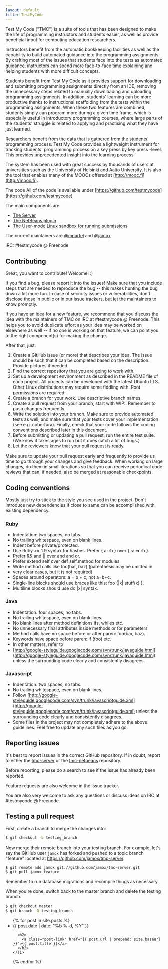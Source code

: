 ```yaml
---
layout: default
title: TestMyCode
---
```


Test My Code ("TMC") is a suite of tools that has been designed to make
the life of programming instructors and students easier, as well as
provide beneficial input for computing education researchers.

Instructors benefit from the automatic bookkeeping facilities as well as
the capability to build automated guidance into the programming
assignments. By crafting most of the issues that students face into the
tests as automated guidance, instructors can spend more face-to-face
time explaining and helping students with more difficult concepts.

Students benefit from Test My Code as it provides support for
downloading and submitting programming assignments directly from an IDE,
removing the unnecessary steps related to manually downloading and
uploading programming assignments. In addition, students' learning can
be more productive thanks to instructional scaffolding from the tests
within the programming assignments. When these two features are
combined, students simply can program more during a given time frame,
which is especially useful in introductory programming courses, where
large parts of the students' struggle is related to applying and
practising what they have just learned.

Researchers benefit from the data that is gathered from the students'
programming process. Test My Code provides a lightweight instrument for
tracking students' programming process on a key press by key press
-level. This provides unprecedented insight into the learning process.


The system has been used with great success by thousands of users at
universities such as the University of Helsinki and Aalto University. It
is also the tool that enables many of the MOOCs offered at
[http://mooc.fi](http://mooc.fi).


The code
All of the code is available under
[https://github.com/testmycode](https://github.com/testmycode)

The main components are:

* [The Server](https://github.com/testmycode/tmc-server)
* [The NetBeans plugin](https://github.com/testmycode/tmc-netbeans)
* [The User-mode Linux sandbox for running
submissions](https://github.com/testmycode/tmc-sandbox)

The current maintainers are [@mpartel](https://github.com/mpartel) and
[@jamox](https://github.com/jamox).

IRC: #testmycode @ Freenode

## Contributing
Great, you want to contribute! Welcome! :)

If you find a bug, please report it into the issues! Make sure that you
include steps that are needed to reproduce the bug -- this makes hunting
the bug down a lot more fun. In case of security issues or
vulnerabilities, don't disclose those in public or in our issue
trackers, but let the maintainers to know promptly.

If you have an idea for a new feature, we recommend that you discuss the
idea with the maintainers of TMC on IRC at #testmycode @ Freenode. This
helps you to avoid duplicate effort as your idea may be worked on
elsewhere as well -- if no one is working on that feature, we can point
you to the right component(s) for making the change.

After that, just:

1. Create a GitHub issue (or more) that describes your idea. The issue
should be such that it can be completed based on the description.
Provide pictures if needed.
2. Find the correct repository that you are going to work with.
3. Set up a development environment as described in the README file of each
project. All projects can be developed with the latest Ubuntu LTS. Other
Linux distributions may require some fiddling with. Root permissions are
required.
4. Create a branch for your work. Use descriptive branch names.
5. Create a pull request from your branch, start with WIP:. Remember to
push changes frequently.
6. Write the solution into your branch. Make sure to provide automated
tests as well, and make sure that your tests cover your implementation
(see e.g. cobertura). Finally, check that your code follows the coding
conventions described later in this document.
7. Before submitting or updating a pull request, run the entire test suite.
(We know it takes ages to run but it does catch a lot of bugs.)
8. Let the reviewers know that your pull request is ready.

Make sure to update your pull request early and frequently to provide us
time to go through your changes and give feedback. When working on large
changes, do them in small iterations so that you can receive periodical
code reviews that can, if needed, also be merged at reasonable
checkpoints.

## Coding conventions
Mostly just try to stick to the style you see used in the project. Don't
introduce new dependencies if close to same can be accomplished with
existing dependency.

### Ruby
* Indentation: two spaces, no tabs.
* No trailing whitespace, even on blank lines.
* Indent before private/protected.
* Use Ruby >= 1.9 syntax for hashes. Prefer { a: :b } over { :a => :b }.
* Prefer && and \|\| over and and or.
* Prefer extend self over def self.method for modules.
* Write method calls like foo(bar, baz) (parenthesis may be omitted in
* very clear cases, but it is not required)
* Spaces around operators: a = b + c, not a=b+c.
* Single-line blocks should use braces like this: foo {\|x\| stuff(x) }.
* Multiline blocks should use do \|x\| syntax.

### Java
* Indentation: four spaces, no tabs.
* No trailing whitespace, even on blank lines.
* No blank lines after method definitions ifs, whiles etc.
* No unnecessary final attributes inside methods or for parameters
* Method calls have no space before or after paren: foo(bar, baz).
* Keywords have space before paren: if (foo) etc.
* In other matters, refer to
* [http://google-styleguide.googlecode.com/svn/trunk/javaguide.html](http://google-styleguide.googlecode.com/svn/trunk/javaguide.html)
unless
the surrounding code clearly and consistently disagrees.

### Javascript
* Indentation: two spaces, no tabs.
* No trailing whitespace, even on blank lines.
* Follow [http://google-styleguide.googlecode.com/svn/trunk/javascriptguide.xml](http://google-styleguide.googlecode.com/svn/trunk/javascriptguide.xml) unless the surrounding code clearly and consistently disagrees.
* Some files in the project may not completely adhere to the above
guidelines. Feel free to update any such files as you go.

## Reporting issues
It's best to report issues in the correct GitHub repository. If in
doubt, report to either the [tmc-server](https://github.com/tmc-server)
or the [tmc-netbeans](https://github.com/tmc-netbeans) repository.

Before reporting, please do a search to see if the issue has already
been reported.

Feature requests are also welcome in the issue tracker.

You are also very welcome to ask any questions or discuss ideas on IRC
at #testmycode @ Freenode.

## Testing a pull request
First, create a branch to merge the changes into:

```bash
$ git checkout -b testing_branch
```
Now merge their remote branch into your testing branch. For example,
let's say the GitHub user `jamox` has forked and pushed to a topic branch
"feature" located at https://github.com/jamox/tmc-server.

```bash
$ git remote add jamox git://github.com/jamox/tmc-server.git
$ git pull jamox feature
```

Remember to run database migrations and recompile things as necessary.

When you're done, switch back to the master branch and delete the
testing branch.

```bash
$ git checkout master
$ git branch -D testing_branch
```

<ul class="post-list">
  {% for post in site.posts %}
    <li>
      <span class="post-meta">{{ post.date | date: "%b %-d, %Y" }}</span>

      <h2>
        <a class="post-link" href="{{ post.url | prepend: site.baseurl }}">{{ post.title }}</a>
      </h2>
    </li>
  {% endfor %}
</ul>

